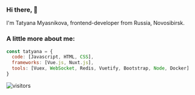 ### Hi there,  👋

<p>I'm Tatyana Myasnikova, frontend-developer from Russia, Novosibirsk.</p>

### A little more about me:
```javascript
const tatyana = {
  code: [Javascript, HTML, CSS],
  frameworks: [Vue.js, Nuxt.js],
  tools: [Vuex, WebSocket, Redis, Vuetify, Bootstrap, Node, Docker]
}
```

 ![visitors](https://visitor-badge.glitch.me/badge?page_id=tatyanabak&left_color=green&right_color=red)

